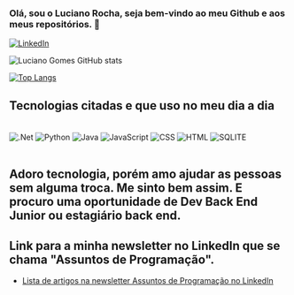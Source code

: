 ### Olá, sou o Luciano Rocha, seja bem-vindo ao meu Github e aos meus repositórios. 👋

[![LinkedIn](https://img.shields.io/badge/LinkedIn-0077B5?style=for-the-badge&logo=linkedin&logoColor=white)](https://www.linkedin.com/in/lgomesroc/)


![Luciano Gomes GitHub stats](https://github-readme-stats.vercel.app/api?username=lgomesroc&show_icons=true&theme=onedark)


[![Top Langs](https://github-readme-stats.vercel.app/api/top-langs/?username=lgomesroc&layout=compact)](https://github.com/lgomesroc/github-readme-stats)


## Tecnologias citadas e que uso no meu dia a dia

<div style="display: inline_block"></br>
   <img align="center" alt=".Net" src="https://img.shields.io/badge/.NET-5C2D91?style=for-the-badge&logo=.net&logoColor=white" />
   <img align="center" alt="Python" src="https://img.shields.io/badge/Python-3776AB?style=for-the-badge&logo=python&logoColor=white" />
   <img align="center" alt="Java" src="https://img.shields.io/badge/Java-ED8B00?style=for-the-badge&logo=java&logoColor=white" />
   <img align="center" alt="JavaScript" src="https://img.shields.io/badge/JavaScript-F7DF1E?style=for-the-badge&logo=javascript&logoColor=black" />
   <img align="center" alt="CSS" src="https://img.shields.io/badge/CSS3-1572B6?style=for-the-badge&logo=css3&logoColor=white" />
   <img align="center" alt="HTML" src="https://img.shields.io/badge/HTML5-E34F26?style=for-the-badge&logo=html5&logoColor=white" />
   <img align="center" alt="SQLITE" src="https://img.shields.io/badge/SQLite-07405E?style=for-the-badge&logo=sqlite&logoColor=white" />
</div></br>


## Adoro tecnologia, porém amo ajudar as pessoas sem alguma troca. Me sinto bem assim. E procuro uma oportunidade de Dev Back End Junior ou estagiário back end.

## Link para a minha newsletter no LinkedIn que se chama "Assuntos de Programação".
- [Lista de artigos na newsletter Assuntos de Programação no LinkedIn](https://www.linkedin.com/newsletters/assuntos-de-programa%C3%A7%C3%A3o-7002440821278953472/)

